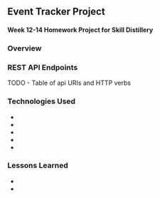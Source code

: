 ## Event Tracker Project

#### Week 12-14 Homework Project for Skill Distillery

### Overview

### REST API Endpoints

TODO - Table of api URIs and HTTP verbs

### Technologies Used
*
*
*
*
*

### Lessons Learned
*
*
